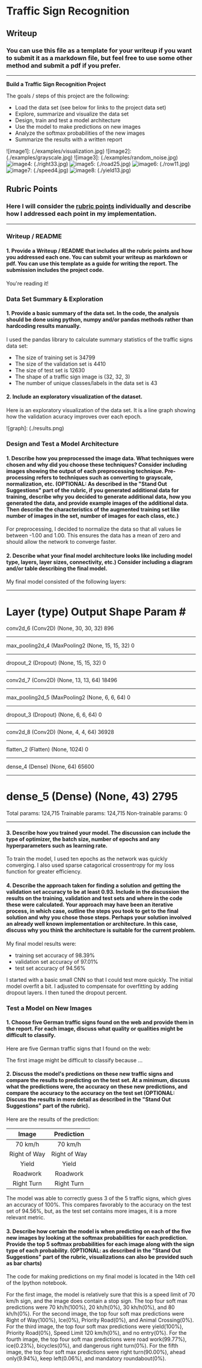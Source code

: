 # **Traffic Sign Recognition** 

## Writeup

### You can use this file as a template for your writeup if you want to submit it as a markdown file, but feel free to use some other method and submit a pdf if you prefer.

---

**Build a Traffic Sign Recognition Project**

The goals / steps of this project are the following:
* Load the data set (see below for links to the project data set)
* Explore, summarize and visualize the data set
* Design, train and test a model architecture
* Use the model to make predictions on new images
* Analyze the softmax probabilities of the new images
* Summarize the results with a written report


[//]: # (Image References)

![image1]: (./examples/visualization.jpg)
![image2]: (./examples/grayscale.jpg)
![image3]: (./examples/random_noise.jpg)
![image4]: (./right33.jpg)
![image5]: (./road25.jpg)
![image6]: (./row11.jpg)
![image7]: (./speed4.jpg)
![image8]: (./yield13.jpg)

## Rubric Points
### Here I will consider the [rubric points](https://review.udacity.com/#!/rubrics/481/view) individually and describe how I addressed each point in my implementation.  

---
### Writeup / README

#### 1. Provide a Writeup / README that includes all the rubric points and how you addressed each one. You can submit your writeup as markdown or pdf. You can use this template as a guide for writing the report. The submission includes the project code.

You're reading it!

### Data Set Summary & Exploration

#### 1. Provide a basic summary of the data set. In the code, the analysis should be done using python, numpy and/or pandas methods rather than hardcoding results manually.

I used the pandas library to calculate summary statistics of the traffic
signs data set:

* The size of training set is 34799
* The size of the validation set is 4410
* The size of test set is 12630
* The shape of a traffic sign image is (32, 32, 3)
* The number of unique classes/labels in the data set is 43

#### 2. Include an exploratory visualization of the dataset.

Here is an exploratory visualization of the data set. It is a line graph showing how the validation acuracy improves over each epoch.

![graph]: (./results.png)

### Design and Test a Model Architecture

#### 1. Describe how you preprocessed the image data. What techniques were chosen and why did you choose these techniques? Consider including images showing the output of each preprocessing technique. Pre-processing refers to techniques such as converting to grayscale, normalization, etc. (OPTIONAL: As described in the "Stand Out Suggestions" part of the rubric, if you generated additional data for training, describe why you decided to generate additional data, how you generated the data, and provide example images of the additional data. Then describe the characteristics of the augmented training set like number of images in the set, number of images for each class, etc.)

For preprocessing, I decided to normalize the data so that all values lie between -1.00 and 1.00. This ensures the data has a mean of zero and should allow the network to converge faster.


#### 2. Describe what your final model architecture looks like including model type, layers, layer sizes, connectivity, etc.) Consider including a diagram and/or table describing the final model.

My final model consisted of the following layers:

_________________________________________________________________
Layer (type)                 Output Shape              Param #   
=================================================================
conv2d_6 (Conv2D)            (None, 30, 30, 32)        896       
_________________________________________________________________
max_pooling2d_4 (MaxPooling2 (None, 15, 15, 32)        0         
_________________________________________________________________
dropout_2 (Dropout)          (None, 15, 15, 32)        0         
_________________________________________________________________
conv2d_7 (Conv2D)            (None, 13, 13, 64)        18496     
_________________________________________________________________
max_pooling2d_5 (MaxPooling2 (None, 6, 6, 64)          0         
_________________________________________________________________
dropout_3 (Dropout)          (None, 6, 6, 64)          0         
_________________________________________________________________
conv2d_8 (Conv2D)            (None, 4, 4, 64)          36928     
_________________________________________________________________
flatten_2 (Flatten)          (None, 1024)              0         
_________________________________________________________________
dense_4 (Dense)              (None, 64)                65600     
_________________________________________________________________
dense_5 (Dense)              (None, 43)                2795      
=================================================================
Total params: 124,715
Trainable params: 124,715
Non-trainable params: 0
_________________________________________________________________
 


#### 3. Describe how you trained your model. The discussion can include the type of optimizer, the batch size, number of epochs and any hyperparameters such as learning rate.

To train the model, I used ten epochs as the network was quickly converging. I also used sparse catagorical crossentropy for my loss function for greater efficiency.

#### 4. Describe the approach taken for finding a solution and getting the validation set accuracy to be at least 0.93. Include in the discussion the results on the training, validation and test sets and where in the code these were calculated. Your approach may have been an iterative process, in which case, outline the steps you took to get to the final solution and why you chose those steps. Perhaps your solution involved an already well known implementation or architecture. In this case, discuss why you think the architecture is suitable for the current problem.

My final model results were:
* training set accuracy of 98.39%
* validation set accuracy of 97.01%
* test set accuracy of 94.56%

I started with a basic small CNN so that I could test more quickly. The initial model overfit a bit. I adjusted to compensate for overfitting by adding dropout layers. I then tuned the dropout percent.

### Test a Model on New Images

#### 1. Choose five German traffic signs found on the web and provide them in the report. For each image, discuss what quality or qualities might be difficult to classify.

Here are five German traffic signs that I found on the web:

[image8]: ./examples/yield13.jpg "Traffic Sign 1"
[image7]: ./examples/speed4.jpg "Traffic Sign 2"
[image6]: ./examples/row11.jpg "Traffic Sign 3"
[image5]: ./examples/road25.jpg "Traffic Sign 4"
[image4]: ./examples/right33.jpg "Traffic Sign 5"


The first image might be difficult to classify because ...

#### 2. Discuss the model's predictions on these new traffic signs and compare the results to predicting on the test set. At a minimum, discuss what the predictions were, the accuracy on these new predictions, and compare the accuracy to the accuracy on the test set (OPTIONAL: Discuss the results in more detail as described in the "Stand Out Suggestions" part of the rubric).

Here are the results of the prediction:

| Image			        |     Prediction	        					| 
|:---------------------:|:---------------------------------------------:| 
| 70 km/h     			| 70 km/h 										|
| Right of Way  		| Right of Way									|
| Yield         		| Yield      									| 
| Roadwork	      		| Roadwork          			 				|
| Right Turn   			| Right Turn        							|


The model was able to correctly guess 3 of the 5 traffic signs, which gives an accuracy of 100%. This compares favorably to the accuracy on the test set of 94.56%, but, as the test set contains more images, it is a more relevant metric.

#### 3. Describe how certain the model is when predicting on each of the five new images by looking at the softmax probabilities for each prediction. Provide the top 5 softmax probabilities for each image along with the sign type of each probability. (OPTIONAL: as described in the "Stand Out Suggestions" part of the rubric, visualizations can also be provided such as bar charts)

The code for making predictions on my final model is located in the 14th cell of the Ipython notebook.

For the first image, the model is relatively sure that this is a speed limit of 70 km/h sign, and the image does contain a stop sign. The top four soft max predictions were 70 kh/h(100%), 20 kh/h(0%), 30 kh/h(0%), and 80 kh/h(0%).
For the second image, the top four soft max predictions were Right of Way(100%), Ice(0%), Priority Road(0%), and Animal Crossing(0%).
For the third image, the top four soft max predictions were yield(100%), Priority Road(0%), Speed Limit 120 km/h(0%), and no entry(0%).
For the fourth image, the top four soft max predictions were road work(99.77%), ice(0.23%), bicycles(0%), and dangerous right turn(0%).
For the fifth image, the top four soft max predictions were right turn(90.00%), ahead only(9.94%), keep left(0.06%), and mandatory roundabout(0%). 


